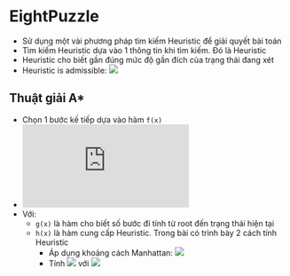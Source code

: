 # EightPuzzle  

- Sử dụng một vài phương pháp tìm kiếm Heuristic để giải quyết bài toán  
- Tìm kiếm Heuristic dựa vào 1 thông tin khi tìm kiếm. Đó là Heuristic  
- Heuristic cho biết gần đúng mức độ gần đích của trạng thái đang xét  
- Heuristic is admissible: ![](https://latex.codecogs.com/svg.latex?0\leq&space;h(x)\leq&space;h'(x))  

## Thuật giải A*  

- Chọn 1 bước kế tiếp dựa vào hàm `f(x)`  
- ![](https://latex.codecogs.com/svg.latex?f(x)&space;=&space;g(x)&space;&plus;&space;h(x))  
- Với:
  - `g(x)` là hàm cho biết số bước đi tính từ root đến trạng thái hiện tại  
  - `h(x)` là hàm cung cấp Heuristic. Trong bài có trình bày 2 cách tính Heuristic  
    - Áp dụng khoảng cách Manhattan: ![](https://latex.codecogs.com/svg.latex?h_{1}(x)&space;=&space;\sum_{i&space;=&space;1}^{2}|state_{i}&space;-&space;goal_{i}|)  
    - Tính ![](https://latex.codecogs.com/svg.latex?h_{2}(x)=\sum_{i=1}^{8}\delta&space;(state_{i},&space;goal_{i})) với ![](http://latex.codecogs.com/svg.latex?\left\{\begin{matrix}\delta&space;(state_{i},&space;goal_{i})=&space;1,&space;if&space;state_{i}\neq&space;&space;goal_{i}\\&space;\delta&space;(state_{i},&space;goal_{i})=0,&space;if&space;state_{i}=&space;&space;goal_{i}\end{matrix}\right.)  
